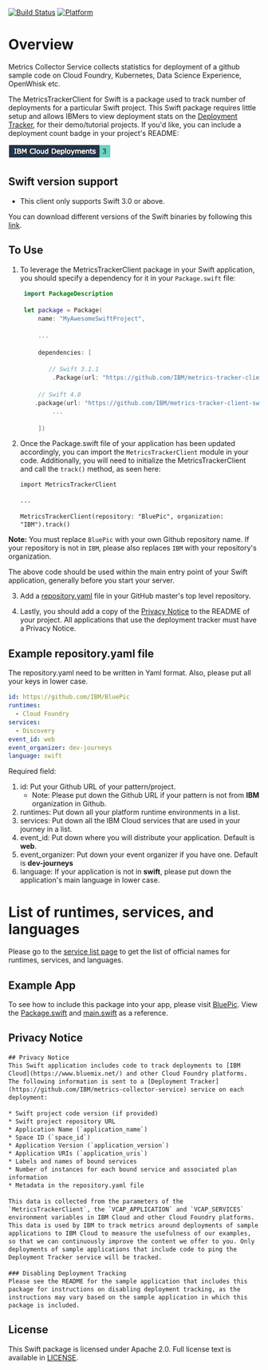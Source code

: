[![Build Status](https://travis-ci.org/IBM/metrics-collector-client-swift.svg?branch=master)](https://travis-ci.org/IBM/metrics-collector-client-swift)
[![Platform][platform-badge]][platform-url]

# Overview
Metrics Collector Service collects statistics for deployment of a github sample code on Cloud Foundry, Kubernetes, Data Science Experience, OpenWhisk etc.

The MetricsTrackerClient for Swift is a package used to track number of deployments for a particular Swift project. This Swift package requires little setup and allows IBMers to view deployment stats on the [Deployment Tracker](https://metrics-tracker.mybluemix.net/stats), for their demo/tutorial projects. If you'd like, you can include a deployment count badge in your project's README:

![Deployment badge example](badge.png "Deployment Badge")

## Swift version support
- This client only supports Swift 3.0 or above.

You can download different versions of the Swift binaries by following this [link](https://swift.org/download/).

## To Use
1. To leverage the MetricsTrackerClient package in your Swift application, you should specify a dependency for it in your `Package.swift` file:

	```swift
	 import PackageDescription

	 let package = Package(
	     name: "MyAwesomeSwiftProject",

	     ...

	     dependencies: [
	     
	     	// Swift 3.1.1
	         .Package(url: "https://github.com/IBM/metrics-tracker-client-swift.git", majorVersion: 5),
		 
		 // Swift 4.0
		.package(url: "https://github.com/IBM/metrics-tracker-client-swift.git", .upToNextMajor(from: "5.0.0")),
	         ...

	     ])
	```
2. Once the Package.swift file of your application has been updated accordingly, you can import the `MetricsTrackerClient` module in your code. Additionally, you will need to initialize the MetricsTrackerClient and call the `track()` method, as seen here:

	```
	import MetricsTrackerClient

	...

	MetricsTrackerClient(repository: "BluePic", organization: "IBM").track()

	```
**Note:** You must replace `BluePic` with your own Github repository name. If your repository is not in `IBM`, please also replaces `IBM` with your repository's organization.

The above code should be used within the main entry point of your Swift application, generally before you start your server.

3. Add a [repository.yaml](#example-repositoryyaml-file) file in your GitHub master's top level repository.

4. Lastly, you should add a copy of the [Privacy Notice](#privacy-notice) to the README of your project. All applications that use the deployment tracker must have a Privacy Notice.

## Example repository.yaml file

The repository.yaml need to be written in Yaml format. Also, please put all your keys in lower case.

```yaml
id: https://github.com/IBM/BluePic
runtimes: 
  - Cloud Foundry
services: 
  - Discovery
event_id: web
event_organizer: dev-journeys
language: swift
```

Required field:

1. id: Put your Github URL of your pattern/project.
   - Note: Please put down the Github URL if your pattern is not from **IBM** organization in Github.
2. runtimes: Put down all your platform runtime environments in a list.
3. services: Put down all the IBM Cloud services that are used in your journey in a list.
4. event_id: Put down where you will distribute your application. Default is **web**. 
5. event_organizer: Put down your event organizer if you have one. Default is **dev-journeys**
6. language: If your application is not in **swift**, please put down the application's main language in lower case.

# List of runtimes, services, and languages

Please go to the [service list page](https://github.com/IBM/metrics-collector-service/blob/master/docs/service_list.md) to get the list of official names for runtimes, services, and languages.

## Example App
To see how to include this package into your app, please visit [BluePic](https://github.com/IBM/BluePic). View the [Package.swift](https://github.com/IBM/BluePic/blob/master/BluePic-Server/Package.swift#L35) and [main.swift](https://github.com/IBM/BluePic/blob/master/BluePic-Server/Sources/BluePicServer/main.swift#L29) as a reference.

## Privacy Notice
```
## Privacy Notice
This Swift application includes code to track deployments to [IBM Cloud](https://www.bluemix.net/) and other Cloud Foundry platforms. The following information is sent to a [Deployment Tracker](https://github.com/IBM/metrics-collector-service) service on each deployment:

* Swift project code version (if provided)
* Swift project repository URL
* Application Name (`application_name`)
* Space ID (`space_id`)
* Application Version (`application_version`)
* Application URIs (`application_uris`)
* Labels and names of bound services
* Number of instances for each bound service and associated plan information
* Metadata in the repository.yaml file

This data is collected from the parameters of the `MetricsTrackerClient`, the `VCAP_APPLICATION` and `VCAP_SERVICES` environment variables in IBM Cloud and other Cloud Foundry platforms. This data is used by IBM to track metrics around deployments of sample applications to IBM Cloud to measure the usefulness of our examples, so that we can continuously improve the content we offer to you. Only deployments of sample applications that include code to ping the Deployment Tracker service will be tracked.

### Disabling Deployment Tracking
Please see the README for the sample application that includes this package for instructions on disabling deployment tracking, as the instructions may vary based on the sample application in which this package is included.
```

## License
This Swift package is licensed under Apache 2.0. Full license text is available in [LICENSE](LICENSE).

[platform-badge]: https://img.shields.io/badge/Platforms-OS%20X%20--%20Linux-lightgray.svg
[platform-url]: https://swift.org
